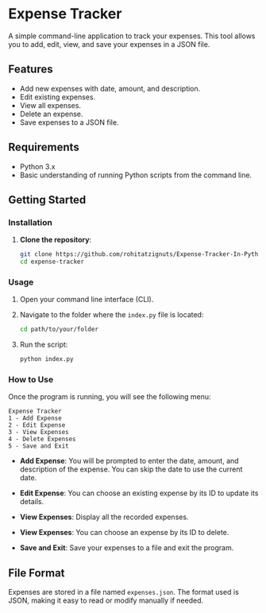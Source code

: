# Expense Tracker

A simple command-line application to track your expenses. This tool allows you to add, edit, view, and save your expenses in a JSON file.

## Features

- Add new expenses with date, amount, and description.
- Edit existing expenses.
- View all expenses.
- Delete an expense.
- Save expenses to a JSON file.

## Requirements

- Python 3.x
- Basic understanding of running Python scripts from the command line.

## Getting Started

### Installation

1. **Clone the repository**:

   ```bash
   git clone https://github.com/rohitatzignuts/Expense-Tracker-In-Python.git
   cd expense-tracker
   ```

### Usage

1. Open your command line interface (CLI).
2. Navigate to the folder where the `index.py` file is located:

   ```bash
   cd path/to/your/folder
   ```

3. Run the script:
   ```bash
   python index.py
   ```

### How to Use

Once the program is running, you will see the following menu:

```
Expense Tracker
1 - Add Expense
2 - Edit Expense
3 - View Expenses
4 - Delete Expenses
5 - Save and Exit
```

- **Add Expense**: You will be prompted to enter the date, amount, and description of the expense. You can skip the date to use the current date.
- **Edit Expense**: You can choose an existing expense by its ID to update its details.

- **View Expenses**: Display all the recorded expenses.
- **View Expenses**: You can choose an expense by its ID to delete.

- **Save and Exit**: Save your expenses to a file and exit the program.

## File Format

Expenses are stored in a file named `expenses.json`. The format used is JSON, making it easy to read or modify manually if needed.
